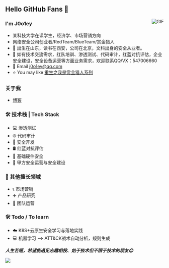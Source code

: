 ## Hello GitHub Fans 👋

<img align="right" alt="GIF" src="https://raw.githubusercontent.com/JoeyBling/JoeyBling/master/pic/pusheencode.gif" />

### I'm J0o1ey
- 某科技大学在读学生，经济学、市场营销方向
- 网络安全公司创业者/RedTeam/BlueTeam/赏金猎人
- 🌱 出生在山东，读书在西安，公司在北京，文科出身的安全从业者。
- 💬 如有技术交流需求，红队培训、渗透测试、代码审计，红蓝对抗评估，企业安全建设，安全设备运营等方面业务需求，欢迎联系QQ/VX：547006660
- 💬 Email [j0o1ey@qq.com](mailto:j0o1ey@qq.com)
- ⭐ You may like [重生之我是赏金猎人系列](https://github.com/J0o1ey/BountyHunterInChina)

### 关于我
- [博客](https://www.cnblogs.com/J0o1ey/)

### 🛠 技术栈 | Tech Stack
- 💻 渗透测试
- 🌐 代码审计
- 📡 安全开发
- 🛢 红蓝对抗评估
- 📱 基础硬件安全
- 🔧 甲方安全运营与安全建设

### 📖 其他擅长领域
- 📞 市场营销
- ✈️ 产品研究
- 💼 团队运营

### 🛠 Todo / To learn
- ☁️ K8S+云原生安全学习与落地实践
- 💻 机器学习 --> ATT&CK战术自动分析，规则生成

***人生苦短，希望能遇见志趣相投、始于技术但不限于技术的朋友😊***

[![](https://github-readme-stats.vercel.app/api?username=J0o1ey&show_icons=true&theme=radical)](https://github.com/anuraghazra/github-readme-stats)
